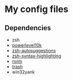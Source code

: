 # My config files

## Dependencies
- zsh
- [powerlevel10k](https://github.com/romkatv/powerlevel10k)
- [zsh-autosuggestions](https://github.com/zsh-users/zsh-autosuggestions)
- [zsh-syntax-highlighting](https://github.com/zsh-users/zsh-syntax-highlighting)
- [nvim](https://github.com/neovim/neovim)
- [trash](https://github.com/andreafrancia/trash-cli)
- win32yank

